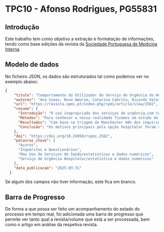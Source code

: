 # TPC10 - Afonso Rodrigues, PG55831

## Introdução

Este trabalho tem como objetivo a extração e formatação de informações, tendo como base edições da revista da [Sociedade Portuguesa de Medicina Interna](https://revista.spmi.pt/index.php/rpmi/issue/archive).

## Modelo de dados

No ficheiro JSON, os dados são estruturados tal como podemos ver no exemplo abaixo:

```json
{
    "titulo": "Comportamento do Utilizador do Serviço de Urgência do Hospital da Horta-Açores",
    "autores": "Ana Simas, Nuno Amorim, Catarina Cabrita, Ricardo Veloso, Juvenal Morais, Rui Suzano",
    "url": "https://revista.spmi.pt/index.php/rpmi/article/view/2582",
    "resumo": {
      "Introdução": "O uso inapropriado dos serviços de urgência,com todas as consequências negativas para os sistemas desaúde, é um fenómeno generalizado multifactorial e com tendência crescente.",
      "Métodos": "Para conhecer a nossa realidade fizemos um estudo do comportamento do utilizador do serviço de urgência do Hospital da Horta através de um inquérito, tendo sido analisados 463 casos, representando 6,5% de todos os episódios do período de estudo, dos quais 44% eram do género masculino e 56% feminino e dois terços dos quais tinham idades entre 24 e os 66 anos.",
      "Resultados": "Com base na triagem de Manchester 60% dos inquiridos foram classificados não urgentes (Verdes, Azuise Brancos). Apenas 5% tinha contactado a linha Saúde24 e só 12% tentou consulta no médico de família.",
      "Conclusão": "Os motivos principais pela opção hospitalar foram a auto percepção de urgência clínica, a busca na celeridade do Serviço de Urgência para resolução do problema, o menor tempo de espera no atendimento, a maior probabilidade de acesso a um especialista hospitalar e/ou a exames diagnósticos e a uma expectativa de maior qualidade no serviço prestado."
    },
    "doi": "https://doi.org/10.24950/rspmi.2582",
    "palavras_chave": [
      "Açores",
      "Inquéritos e Questionários",
      "Mau Uso de Serviços de Saúde/estatísticas e dados numéricos",
      "Serviço de Urgência Hospitalar/estatística e dados numéricos"
    ],
    "data_publicacao": "2025-03-31"
  }
```
Se algum dos campos não tiver informação, este fica em branco.

## Barra de Progresso

De forma a que possa ser feito um acompanhamento do estado do processo em tempo real, foi adicionada uma barra de progresso que permite ver tanto qual a revista/volume que está a ser processada, bem como o artigo em análise da respetiva revista.
